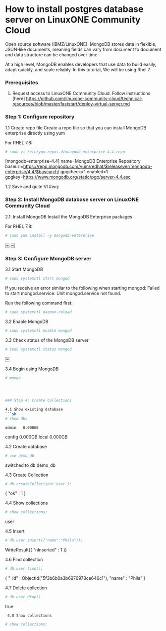 # How to install postgres database server on LinuxONE Community Cloud
Open source software (IBMZ/LinuxONE). MongoDB stores data in flexible, JSON-like documents, meaning fields can vary from document to document and data structure can be changed over time

At a high level, MongoDB enables developers that use data to build easily, adapt quickly, and scale reliably. 
In this tutorial, We will be using Rhel 7.

### Prerequisites
 1. Request access to LinuxONE Community Cloud. Follow instructions [here] https://github.com/linuxone-community-cloud/technical-resources/blob/master/faststart/deploy-virtual-server.md
 

### Step 1: Configure repository
 
  1.1 Create repo file
  Create a repo file so that you can install MongoDB enterprise directly using yum
   
   For RHEL 7.8: 
   ```sh
   # sudo vi /etc/yum.repos.d/mongodb-enterprise-4.4.repo
   ```
   [mongodb-enterprise-4.4]
name=MongoDB Enterprise Repository
baseurl=https://repo.mongodb.com/yum/redhat/$releasever/mongodb-enterprise/4.4/$basearch/
gpgcheck=1
enabled=1
gpgkey=https://www.mongodb.org/static/pgp/server-4.4.asc

   1.2 Save and quite VI
     #wq:


### Step 2: Install MongoDB database server on LinuxONE Community Cloud
 
   2.1. Install MongoDB
   Install the MongoDB Enterprise packages
   
   For RHEL 7.8: 
   ```sh
   # sudo yum install -y mongodb-enterprise
   ```
   ￼
  ￼ 

### Step 3: Configure MongoDB server
   
   3.1 Start MongoDB
   ```sh
   # sudo systemctl start mongod
   ```
   If you receive an error similar to the following when starting mongod:
      Failed to start mongod.service: Unit mongod.service not found.
   
   Run the following command first:
   
   ```sh
   # sudo systemctl daemon-reload
   ```
   
   3.2 Enable MongoDB
   ```sh
   # sudo systemctl enable mongod
   ```
   
   3.3 Check status of the MongoDB server
   ```sh
   # sudo systemctl status mongod
   ```
  ￼
   
   3.4 Begin using MongoDB
   ```sh
   # mongo
 
￼


### Step 4: Create Collections
   
   4.1 Show existing database
   ```sh
   # show dbs
   ```
    admin   0.000GB
  config  0.000GB
  local   0.000GB

   4.2 Create database
   ```sh
   # use demo_db
   ```
   switched to db demo_db
   
   4.3 Create Collection
   ```sh
   # db.createCollection('user');
   ```
  { "ok" : 1 }
    
   4.4 Show collections
   ```sh
   # show collections;
   ```
  user
   
   4.5 Insert
   ```sh
   # db.user.insert({"name":"Phila"});
   ```
  WriteResult({ "nInserted" : 1 })

  4.6 Find collection
   ```sh
   # db.user.find();
   ```
{ "_id" : ObjectId("5f3b6b0a3b6976978ce646c1"), "name" : "Phila" }
   
   
   4.7 Delete collection
   ```sh
   # db.user.drop()
   ```
true
    
     4.8 Show collections
   ```sh
   # show collections;
   ```

   
   
 

